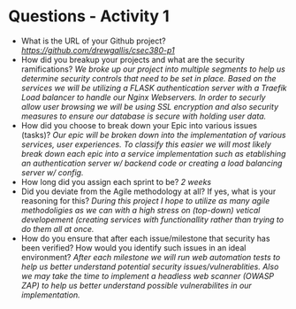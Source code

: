 # Questions - Activity 1

- What is the URL of your Github project?
    *https://github.com/drewgallis/csec380-p1*
- How did you breakup your projects and what are the security ramifications?
    *We broke up our project into multiple segments to help us determine security controls that need to be set in place. Based on the services we will be utilizing a FLASK authentication server with a Traefik Load balancer to handle our Nginx Webservers. In order to securly allow user browsing we will be using SSL encryption and also security measures to ensure our database is secure with holding user data.*
- How did you choose to break down your Epic into various issues (tasks)?
    *Our epic will be broken down into the implementation of various services, user experiences. To classify this easier we will most likely break down each epic into a service implementation such as etablishing an authentication server w/ backend code or creating a load balancing server w/ config.*
- How long did you assign each sprint to be?
    *2 weeks*
- Did you deviate from the Agile methodology at all? If yes, what is your reasoning for this?
    *During this project I hope to utilize as many agile methodoligies as we can with a high stress on (top-down) vetical developement (creating services with functionallity rather than trying to do them all at once.*
- How do you ensure that after each issue/milestone that security has been verified? How would you identify such issues in an ideal environment?
    *After each milestone we will run web automation tests to help us better understand potential security issues/vulnerablities. Also we may take the time to implement a headless web scanner (OWASP ZAP) to help us better understand possible vulnerabilites in our implementation.*